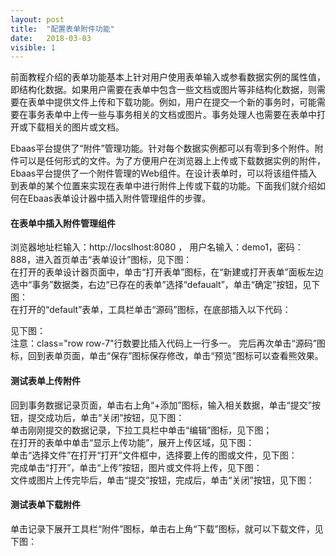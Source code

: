 ```yaml
---
layout: post
title:  "配置表单附件功能"
date:   2018-03-03
visible: 1
---
```


前面教程介绍的表单功能基本上针对用户使用表单输入或参看数据实例的属性值，即结构化数据。如果用户需要在表单中包含一些文档或图片等非结构化数据，则需要在表单中提供文件上传和下载功能。例如，用户在提交一个新的事务时，可能需要在事务表单中上传一些与事务相关的文档或图片。事务处理人也需要在表单中打开或下载相关的图片或文档。

Ebaas平台提供了“附件”管理功能。针对每个数据实例都可以有零到多个附件。附件可以是任何形式的文件。为了方便用户在浏览器上上传或下载数据实例的附件，Ebaas平台提供了一个附件管理的Web组件。在设计表单时，可以将该组件插入到表单的某个位置来实现在表单中进行附件上传或下载的功能。下面我们就介绍如何在Ebaas表单设计器中插入附件管理组件的步骤。

#### 在表单中插入附件管理组件
浏览器地址栏输入：http://locslhost:8080 ， 用户名输入：demo1，密码：888，进入首页单击“表单设计”图标，见下图：
<img src="{{'/assets/2018-03-03 配置表单附件功能1.png' | prepend: site.baseurl }}" alt=""><br>
在打开的表单设计器页面中，单击“打开表单”图标，在“新建或打开表单”面板左边选中“事务”数据类，右边“已存在的表单”选择“defaualt”，单击“确定”按钮，见下图：
<img src="{{'/assets/2018-03-03 配置表单附件功能2.png' | prepend: site.baseurl }}" alt=""><br>
在打开的“default”表单，工具栏单击“源码”图标，在底部插入以下代码：
<div class="row row-7">
<div class="col col-md-12">
<div class="content"><attachments dbclass="dbclass" dbschema="dbschema" oid="oid"></attachments></div>
</div>
</div>
见下图：
<img src="{{'/assets/2018-03-03 配置表单附件功能4.png' | prepend: site.baseurl }}" alt=""><br>
注意：class="row row-7"行数要比插入代码上一行多一。
完后再次单击“源码”图标，回到表单页面，单击“保存”图标保存修改，单击“预览”图标可以查看熊效果。

#### 测试表单上传附件
回到事务数据记录页面，单击右上角“+添加”图标，输入相关数据，单击“提交”按钮，提交成功后，单击“关闭”按钮，见下图：
<img src="{{'/assets/2018-03-03 配置表单附件功能5.png' | prepend: site.baseurl }}" alt=""><br>
单击刚刚提交的数据记录，下拉工具栏中单击“编辑”图标，见下图；
<img src="{{'/assets/2018-03-03 配置表单附件功能6.png' | prepend: site.baseurl }}" alt=""><br>
在打开的表单中单击“显示上传功能”，展开上传区域，见下图：
<img src="{{'/assets/2018-03-03 配置表单附件功能7.png' | prepend: site.baseurl }}" alt=""><br>
单击“选择文件”在打开“打开”文件框中，选择要上传的图或文件，见下图：
<img src="{{'/assets/2018-03-03 配置表单附件功能8.png' | prepend: site.baseurl }}" alt=""><br>
完成单击“打开”，单击“上传”按钮，图片或文件将上传，见下图：
<img src="{{'/assets/2018-03-03 配置表单附件功能9.png' | prepend: site.baseurl }}" alt=""><br>
文件或图片上传完毕后，单击“提交”按钮，完成后，单击“关闭”按钮，见下图：
<img src="{{'/assets/2018-03-03 配置表单附件功能10.png' | prepend: site.baseurl }}" alt=""><br>


#### 测试表单下载附件
单击记录下展开工具栏“附件”图标，单击右上角“下载”图标，就可以下载文件，见下图：
<img src="{{'/assets/2018-03-03 配置表单附件功能11.png' | prepend: site.baseurl }}" alt=""><br>

